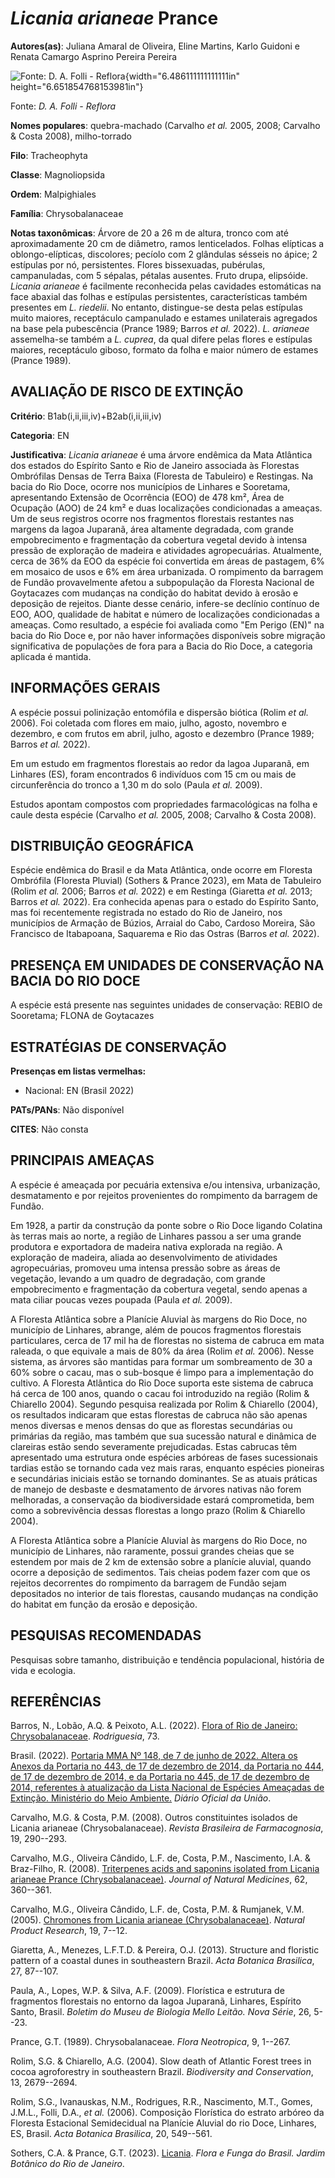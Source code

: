 # *Licania arianeae* Prance

**Autores(as)**: Juliana Amaral de Oliveira, Eline Martins, Karlo Guidoni e Renata Camargo Asprino Pereira Pereira

![Fonte: D. A. Folli - Reflora](media/rId20.png){width="6.486111111111111in" height="6.651854768153981in"}

Fonte: *D. A. Folli - Reflora*

**Nomes populares**: quebra-machado (Carvalho *et al.* 2005, 2008; Carvalho & Costa 2008), milho-torrado

**Filo**: Tracheophyta

**Classe**: Magnoliopsida

**Ordem**: Malpighiales

**Família**: Chrysobalanaceae

**Notas taxonômicas**: Árvore de 20 a 26 m de altura, tronco com até aproximadamente 20 cm de diâmetro, ramos lenticelados. Folhas elípticas a oblongo-elípticas, discolores; pecíolo com 2 glândulas sésseis no ápice; 2 estípulas por nó, persistentes. Flores bissexuadas, pubérulas, campanuladas, com 5 sépalas, pétalas ausentes. Fruto drupa, elipsóide.  *Licania arianeae* é facilmente reconhecida pelas cavidades estomáticas na face abaxial das folhas e estípulas persistentes, características também presentes em *L. riedelii*. No entanto, distingue-se desta pelas estípulas muito maiores, receptáculo campanulado e estames unilaterais agregados na base pela pubescência (Prance 1989; Barros *et al.* 2022).  *L. arianeae* assemelha-se também a *L. cuprea*, da qual difere pelas flores e estípulas maiores, receptáculo giboso, formato da folha e maior número de estames (Prance 1989).

## AVALIAÇÃO DE RISCO DE EXTINÇÃO

**Critério**: B1ab(i,ii,iii,iv)+B2ab(i,ii,iii,iv)

**Categoria**: EN

**Justificativa**: *Licania arianeae* é uma árvore endêmica da Mata Atlântica dos estados do Espírito Santo e Rio de Janeiro associada às Florestas Ombrófilas Densas de Terra Baixa (Floresta de Tabuleiro) e Restingas. Na bacia do Rio Doce, ocorre nos municípios de Linhares e Sooretama, apresentando Extensão de Ocorrência (EOO) de 478 km², Área de Ocupação (AOO) de 24 km² e duas localizações condicionadas a ameaças. Um de seus registros ocorre nos fragmentos florestais restantes nas margens da lagoa Juparanã, área altamente degradada, com grande empobrecimento e fragmentação da cobertura vegetal devido à intensa pressão de exploração de madeira e atividades agropecuárias. Atualmente, cerca de 36% da EOO da espécie foi convertida em áreas de pastagem, 6% em mosaico de usos e 6% em área urbanizada. O rompimento da barragem de Fundão provavelmente afetou a subpopulação da Floresta Nacional de Goytacazes com mudanças na condição do habitat devido à
erosão e deposição de rejeitos. Diante desse cenário, infere-se declínio contínuo de EOO, AOO, qualidade de habitat e número de localizações condicionadas a ameaças. Como resultado, a espécie foi avaliada como "Em Perigo (EN)" na bacia do Rio Doce e, por não haver informações disponíveis sobre migração significativa de populações de fora para a Bacia do Rio Doce, a categoria aplicada é mantida.

## INFORMAÇÕES GERAIS

A espécie possui polinização entomófila e dispersão biótica (Rolim *et al.* 2006). Foi coletada com flores em maio, julho, agosto, novembro e dezembro, e com frutos em abril, julho, agosto e dezembro (Prance 1989; Barros *et al.* 2022).

Em um estudo em fragmentos florestais ao redor da lagoa Juparanã, em Linhares (ES), foram encontrados 6 indivíduos com 15 cm ou mais de circunferência do tronco a 1,30 m do solo (Paula *et al.* 2009).

Estudos apontam compostos com propriedades farmacológicas na folha e caule desta espécie (Carvalho *et al.* 2005, 2008; Carvalho & Costa 2008).

## DISTRIBUIÇÃO GEOGRÁFICA

Espécie endêmica do Brasil e da Mata Atlântica, onde ocorre em Floresta Ombrófila (Floresta Pluvial) (Sothers & Prance 2023), em Mata de Tabuleiro (Rolim *et al.* 2006; Barros *et al.* 2022) e em Restinga (Giaretta *et al.* 2013; Barros *et al.* 2022). Era conhecida apenas para o estado do Espírito Santo, mas foi recentemente registrada no estado do Rio de Janeiro, nos municípios de Armação de Búzios, Arraial do Cabo, Cardoso Moreira, São Francisco de Itabapoana, Saquarema e Rio das Ostras (Barros *et al.* 2022).

## PRESENÇA EM UNIDADES DE CONSERVAÇÃO NA BACIA DO RIO DOCE

A espécie está presente nas seguintes unidades de conservação: REBIO de Sooretama; FLONA de Goytacazes

## ESTRATÉGIAS DE CONSERVAÇÃO

**Presenças em listas vermelhas:**

-   Nacional: EN (Brasil 2022)

**PATs/PANs**: Não disponível

**CITES**: Não consta

## PRINCIPAIS AMEAÇAS

A espécie é ameaçada por pecuária extensiva e/ou intensiva, urbanização, desmatamento e por rejeitos provenientes do rompimento da barragem de Fundão.

Em 1928, a partir da construção da ponte sobre o Rio Doce ligando Colatina às terras mais ao norte, a região de Linhares passou a ser uma grande produtora e exportadora de madeira nativa explorada na região. A exploração de madeira, aliada ao desenvolvimento de atividades agropecuárias, promoveu uma intensa pressão sobre as áreas de vegetação, levando a um quadro de degradação, com grande empobrecimento e fragmentação da cobertura vegetal, sendo apenas a mata ciliar poucas vezes poupada (Paula *et al.* 2009).

A Floresta Atlântica sobre a Planície Aluvial às margens do Rio Doce, no município de Linhares, abrange, além de poucos fragmentos florestais particulares, cerca de 17 mil ha de florestas no sistema de cabruca em mata raleada, o que equivale a mais de 80% da área (Rolim *et al.* 2006). Nesse sistema, as árvores são mantidas para formar um sombreamento de 30 a 60% sobre o cacau, mas o sub-bosque é limpo para a implementação do cultivo. A Floresta Atlântica do Rio Doce suporta este sistema de cabruca há cerca de 100 anos, quando o cacau foi introduzido na região (Rolim & Chiarello 2004). Segundo pesquisa realizada por Rolim & Chiarello (2004), os resultados indicaram que estas florestas de cabruca não são apenas menos diversas e menos densas do que as florestas secundárias ou primárias da região, mas também que sua sucessão natural e dinâmica de clareiras estão sendo severamente prejudicadas. Estas cabrucas têm apresentado uma estrutura onde espécies arbóreas
de fases sucessionais tardias estão se tornando cada vez mais raras, enquanto espécies pioneiras e secundárias iniciais estão se tornando dominantes.  Se as atuais práticas de manejo de desbaste e desmatamento de árvores nativas não forem melhoradas, a conservação da biodiversidade estará comprometida, bem como a sobrevivência dessas florestas a longo prazo (Rolim & Chiarello 2004).

A Floresta Atlântica sobre a Planície Aluvial às margens do Rio Doce, no município de Linhares, não raramente, possui grandes cheias que se estendem por mais de 2 km de extensão sobre a planície aluvial, quando ocorre a deposição de sedimentos. Tais cheias podem fazer com que os rejeitos decorrentes do rompimento da barragem de Fundão sejam depositados no interior de tais florestas, causando mudanças na condição do habitat em função da erosão e deposição.

## PESQUISAS RECOMENDADAS

Pesquisas sobre tamanho, distribuição e tendência populacional, história de vida e ecologia.

## REFERÊNCIAS

Barros, N., Lobão, A.Q. & Peixoto, A.L. (2022). [Flora of Rio de Janeiro: Chrysobalanaceae](https://doi.org/10.1590/2175-7860202273069).  *Rodriguesia*, 73.

Brasil. (2022). [Portaria MMA Nº 148, de 7 de junho de 2022. Altera os Anexos da Portaria no 443, de 17 de dezembro de 2014, da Portaria no 444, de 17 de dezembro de 2014, e da Portaria no 445, de 17 de dezembro de 2014, referentes à atualização da Lista Nacional de Espécies Ameaçadas de Extinção. Ministério do Meio Ambiente.](https://in.gov.br/en/web/dou/-/portaria-mma-n-148-de-7-de-junho-de-2022-406272733) *Diário Oficial da União*.

Carvalho, M.G. & Costa, P.M. (2008). Outros constituintes isolados de Licania arianeae (Chrysobalanaceae). *Revista Brasileira de Farmacognosia*, 19, 290--293.

Carvalho, M.G., Oliveira Cândido, L.F. de, Costa, P.M., Nascimento, I.A.  & Braz-Filho, R. (2008). [Triterpenes acids and saponins isolated from Licania arianeae Prance (Chrysobalanaceae)](https://doi.org/10.1007/s11418-008-0241-4). *Journal of Natural Medicines*, 62, 360--361.

Carvalho, M.G., Oliveira Cândido, L.F. de, Costa, P.M. & Rumjanek, V.M.  (2005). [Chromones from Licania arianeae (Chrysobalanaceae)](https://doi.org/10.1080/14786410410001730265).  *Natural Product Research*, 19, 7--12.

Giaretta, A., Menezes, L.F.T.D. & Pereira, O.J. (2013). Structure and floristic pattern of a coastal dunes in southeastern Brazil. *Acta Botanica Brasilica*, 27, 87--107.

Paula, A., Lopes, W.P. & Silva, A.F. (2009). Florística e estrutura de fragmentos florestais no entorno da lagoa Juparanã, Linhares, Espírito Santo, Brasil. *Boletim do Museu de Biologia Mello Leitão. Nova Série*, 26, 5--23.

Prance, G.T. (1989). Chrysobalanaceae. *Flora Neotropica*, 9, 1--267.

Rolim, S.G. & Chiarello, A.G. (2004). Slow death of Atlantic Forest trees in cocoa agroforestry in southeastern Brazil. *Biodiversity and Conservation*, 13, 2679--2694.

Rolim, S.G., Ivanauskas, N.M., Rodrigues, R.R., Nascimento, M.T., Gomes, J.M.L., Folli, D.A., *et al.* (2006). Composição Florística do estrato arbóreo da Floresta Estacional Semidecidual na Planície Aluvial do rio Doce, Linhares, ES, Brasil. *Acta Botanica Brasilica*, 20, 549--561.

Sothers, C.A. & Prance, G.T. (2023).  [Licania](https://floradobrasil.jbrj.gov.br/FB34712). *Flora e Funga do Brasil. Jardim Botânico do Rio de Janeiro*.
